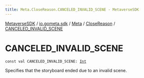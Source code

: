 ```yaml
---
title: Meta.CloseReason.CANCELED_INVALID_SCENE - MetaverseSDK
---
```


[MetaverseSDK](../../../index.html) / [io.gometa.sdk](../../index.html) / [Meta](../index.html) / [CloseReason](index.html) / [CANCELED_INVALID_SCENE](./-c-a-n-c-e-l-e-d_-i-n-v-a-l-i-d_-s-c-e-n-e.html)

# CANCELED_INVALID_SCENE

`const val CANCELED_INVALID_SCENE: `[`Int`](https://kotlinlang.org/api/latest/jvm/stdlib/kotlin/-int/index.html)

Specifies that the storyboard ended due to an invalid scene.

